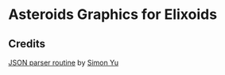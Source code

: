 # Asteroids Graphics for Elixoids




## Credits

[JSON parser routine](https://gist.github.com/simonykq/f4623eb5e87ff2834afba1f156e57614) by [Simon Yu](https://github.com/simonykq)
